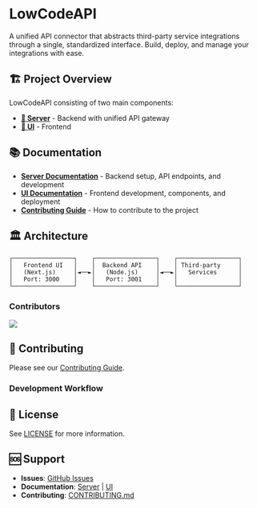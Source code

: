 # LowCodeAPI

A unified API connector that abstracts third-party service integrations through a single, standardized interface. Build, deploy, and manage your integrations with ease.

## 🏗️ Project Overview

LowCodeAPI consisting of two main components:

- **[🚀 Server](./server/README.md)** - Backend with unified API gateway
- **[🎨 UI](./ui/README.md)** - Frontend

## 📚 Documentation

- **[Server Documentation](./server/README.md)** - Backend setup, API endpoints, and development
- **[UI Documentation](./ui/README.md)** - Frontend development, components, and deployment
- **[Contributing Guide](./CONTRIBUTING.md)** - How to contribute to the project

## 🏛️ Architecture

```
┌─────────────────┐    ┌─────────────────┐    ┌─────────────────┐
│   Frontend UI   │    │  Backend API    │    │ Third-party     │
│   (Next.js)     │◄──►│   (Node.js)     │◄──►│   Services      │
│   Port: 3000    │    │   Port: 3001    │    │                 │
└─────────────────┘    └─────────────────┘    └─────────────────┘
```

### Contributors

<a href="https://github.com/samal/lowcodeapi/graphs/contributors">
  <img src="https://contrib.rocks/image?repo=samal/lowcodeapi" />
</a>

## 🤝 Contributing

Please see our [Contributing Guide](./CONTRIBUTING.md).

### Development Workflow

## 📄 License

See [LICENSE](./LICENSE) for more information.

## 🆘 Support

- **Issues**: [GitHub Issues](https://github.com/samal/lowcodeapi/issues)
- **Documentation**: [Server](./server/README.md) | [UI](./ui/README.md)
- **Contributing**: [CONTRIBUTING.md](./CONTRIBUTING.md)
